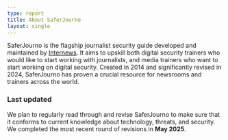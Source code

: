 ```yaml
---
type: report
title: About SaferJourno
layout: single
---
```


SaferJourno is the flagship journalist security guide developed and maintained by [Internews](https://internews.org/). It aims to upskill both digital security trainers who would like to start working with journalists, and media trainers who want to start working on digital security. Created in 2014 and significantly revised in 2024, SaferJourno has proven a crucial resource for newsrooms and trainers across the world.

### Last updated

We plan to regularly read through and revise SaferJourno to make sure that it conforms to current knowledge about technology, threats, and security. We completed the most recent round of revisions in **May 2025**.